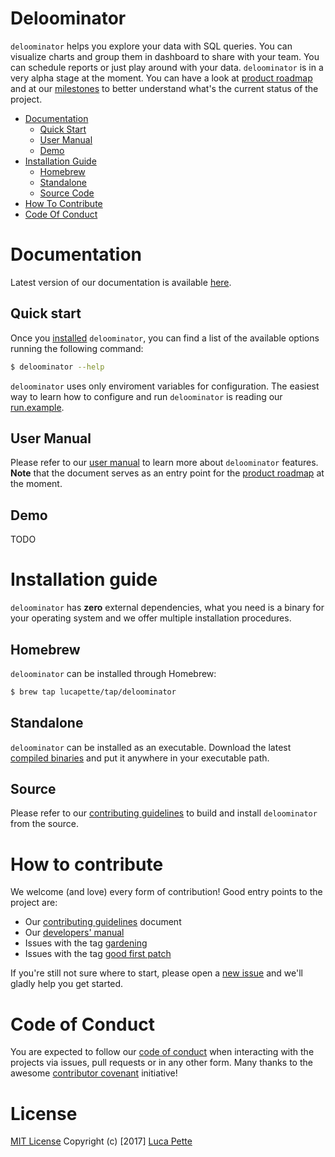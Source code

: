 # Deloominator

`deloominator` helps you explore your data with SQL queries. You can visualize
charts and group them in dashboard to share with your team. You can schedule
reports or just play around with your data. `deloominator` is in a very alpha
stage at the moment. You can have a look at [product
roadmap](https://github.com/lucapette/deloominator/projects/1) and at our
[milestones](https://github.com/lucapette/deloominator/milestones?direction=desc&sort=completeness&state=open)
to better understand what's the current status of the project.

- [Documentation](#documentation)
  - [Quick Start](#quick-start)
  - [User Manual](#user-manual)
  - [Demo](#demo)
- [Installation Guide](#installation-guide)
  - [Homebrew](#homebrew)
  - [Standalone](#standalone)
  - [Source Code](#standalone)
- [How To Contribute](#how-to-contribute)
- [Code Of Conduct](#code-of-conduct)

# Documentation

Latest version of our documentation is available [here](/docs).

## Quick start

Once you [installed](#installation-guide) `deloominator`, you can find a list of
the available options running the following command:

```sh
$ deloominator --help
```

`deloominator` uses only enviroment variables for configuration. The easiest way
to learn how to configure and run `deloominator` is reading our
[run.example](/bin/run.example).

## User Manual

Please refer to our [user manual](/docs/user-manual.md) to learn more about
`deloominator` features. **Note** that the document serves as an entry
point for the [product
roadmap](https://github.com/lucapette/deloominator/projects/1) at the moment.

## Demo

TODO

# Installation guide

`deloominator` has **zero** external dependencies, what you need is a binary for
your operating system and we offer multiple installation procedures.

## Homebrew

`deloominator` can be installed through Homebrew:

``` sh
$ brew tap lucapette/tap/deloominator
```

## Standalone

`deloominator` can be installed as an executable. Download the latest [compiled
binaries](https://github.com/lucapette/deloominator/releases) and put it
anywhere in your executable path.

## Source

Please refer to our [contributing guidelines](/CONTRIBUTING.md) to build and
install `deloominator` from the source.

# How to contribute

We welcome (and love) every form of contribution! Good entry points to the project are:

- Our [contributing guidelines](/CONTRIBUTING.md) document
- Our [developers' manual](/docs/developers-manual.md)
- Issues with the tag
  [gardening](https://github.com/lucapette/deloominator/issues?q=is%3Aissue+is%3Aopen+label%3Agardening)
- Issues with the tag [good first
  patch](https://github.com/lucapette/deloominator/issues?q=is%3Aissue+is%3Aopen+label%3A%22good+first+patch%22)

If you're still not sure where to start, please open a [new
issue](https://github.com/lucapette/deloominator/issues/new) and we'll gladly
help you get started.

# Code of Conduct

You are expected to follow our [code of conduct](/CODE_OF_CONDUCT.md) when
interacting with the projects via issues, pull requests or in any other form.
Many thanks to the awesome [contributor
covenant](http://contributor-covenant.org/) initiative!

# License

[MIT License](/LICENSE) Copyright (c) [2017] [Luca Pette](http://lucapette.me)
